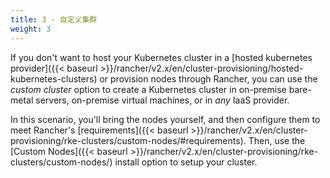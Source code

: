 ```yaml
---
title: 3 - 自定义集群
weight: 3
---
```


If you don't want to host your Kubernetes cluster in a [hosted kubernetes provider]({{< baseurl >}}/rancher/v2.x/en/cluster-provisioning/hosted-kubernetes-clusters) or provision nodes through Rancher, you can use the _custom cluster_ option to create a Kubernetes cluster in on-premise bare-metal servers, on-premise virtual machines, or in _any_ IaaS provider.

In this scenario, you'll bring the nodes yourself, and then configure them to meet Rancher's [requirements]({{< baseurl >}}/rancher/v2.x/en/cluster-provisioning/rke-clusters/custom-nodes/#requirements). Then, use the [Custom Nodes]({{< baseurl >}}/rancher/v2.x/en/cluster-provisioning/rke-clusters/custom-nodes/) install option to setup your cluster.
